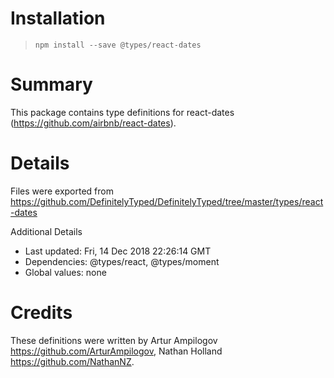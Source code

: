 # Installation
> `npm install --save @types/react-dates`

# Summary
This package contains type definitions for react-dates (https://github.com/airbnb/react-dates).

# Details
Files were exported from https://github.com/DefinitelyTyped/DefinitelyTyped/tree/master/types/react-dates

Additional Details
 * Last updated: Fri, 14 Dec 2018 22:26:14 GMT
 * Dependencies: @types/react, @types/moment
 * Global values: none

# Credits
These definitions were written by Artur Ampilogov <https://github.com/ArturAmpilogov>, Nathan Holland <https://github.com/NathanNZ>.
